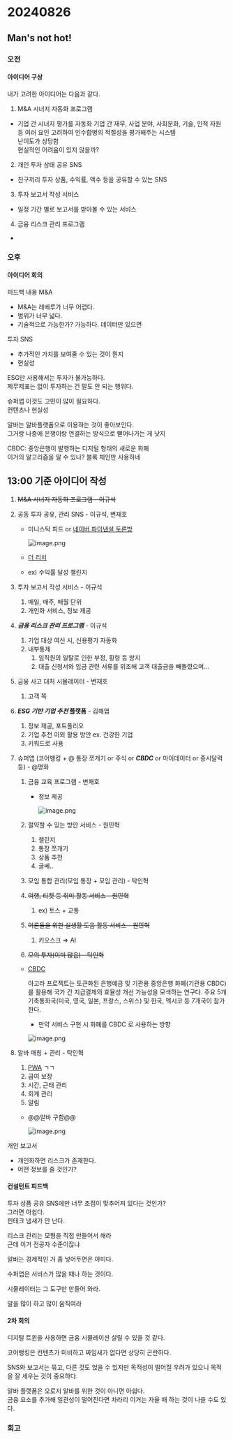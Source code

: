 # 20240826
## Man's not hot!

### 오전
#### 아이디어 구상
내가 고려한 아이디어는 다음과 같다.  

1. M&A 시너지 자동화 프로그램
  - 기업 간 시너지 평가를 자동화
  기업 간 재무, 사업 분야, 사회문화, 기술, 인적 자원 등 여러 요인 고려하여 인수합병의 적절성을 평가해주는 시스템  
  난이도가 상당함  
  현실적인 어려움이 있지 않을까?
2. 개인 투자 상태 공유 SNS
  - 친구끼리 투자 상품, 수익률, 액수 등을 공유할 수 있는 SNS
3. 투자 보고서 작성 서비스
  - 일정 기간 별로 보고서를 받아볼 수 있는 서비스
4. 금융 리스크 관리 프로그램
  - 



### 오후
#### 아이디어 회의
피드백 내용
M&A
- M&A는 레베루가 너무 어렵다.  
- 범위가 너무 넓다.
- 기술적으로 가능한가? 가능하다. 데이터만 있으면

투자 SNS
- 추가적인 가치를 보여줄 수 있는 것이 뭔지
- 현실성


ESG만 사용해서는 투자가 불가능하다.  
제무제표는 없이 투자하는 건 말도 안 되는 행위다.  

슈퍼앱
이것도 고민이 많이 필요하다.  
컨텐츠나 현실성  

알바는 알바플랫폼으로 이용하는 것이 좋아보인다.  
그거랑 나중에 은행이랑 연결하는 방식으로 뻗어나가는 게 낫지  


CBDC: 중앙은행이 발행하는 디지털 형태의 새로운 화폐  
이거의 알고리즘을 알 수 있나?
블록 체인만 사용하네




## 13:00 기준 아이디어 작성

1. ~~M&A 시너지 자동화 프로그램 - 이규석~~
2. 공동 투자 공유, 관리 SNS - 이규석, 변재호
    - 미니스탁 피드 or [네이버 파이낸셜 토론방](https://finance.naver.com/item/board_read.naver?code=005930&nid=287147062&st=&sw=&page=1)
        
        ![image.png](https://prod-files-secure.s3.us-west-2.amazonaws.com/3e3316a3-9df1-473e-8ee0-3ec28350dff3/d71c040b-e0e5-4e01-8d49-e6e14f275773/image.png)
        
    - [더 리치](https://www.therich.io/about)
    - ex) 수익률 달성 챌린지
3. 투자 보고서 작성 서비스 - 이규석
    1. 매일, 매주, 매월 단위
    2. 개인화 서비스, 정보 제공
4. ***금융 리스크 관리 프로그램*** - 이규석
    1. 기업 대상 여신 시, 신용평가 자동화
    2. 내부통제
        1. 임직원의 일탈로 인한 부정, 횡령 등 방지
        2. 대출 신청서와 입금 관련 서류를 위조해 고객 대출금을 빼돌렸으며…
5. 금융 사고 대처 시뮬레이터 - 변재호
    1. 고객 쪽
6. ***ESG 기반 기업 추천* 플랫폼** - 김해엽
    1. 정보 제공, 포트폴리오
    2. 기업 추천 이외 활용 방안  ex. 건강한 기업
    3. 키워드로 사용
7.  슈퍼앱 (코어뱅킹 + @ 통장 쪼개기 or 주식 or ***CBDC*** or 마이데이터 or 증시달력 등) - @명화 
    1. 금융 교육 프로그램 - 변재호
        - 정보 제공
            
            ![image.png](https://prod-files-secure.s3.us-west-2.amazonaws.com/3e3316a3-9df1-473e-8ee0-3ec28350dff3/0d2b2e99-15f5-424c-8766-22bc3a9fe078/image.png)
            
    2. 절약할 수 있는 방안 서비스 - 원민혁
        1. 챌린지
        2. 통장 쪼개기
        3. 상품 추천
        4. 글쎄..
    3. 모임 통합 관리(모임 통장 + 모임 관리) - 탁인혁
    4. ~~여행, 티켓 등 취미 활동 서비스 - 원민혁~~
        1. ex) 토스 + 교통
    5. ~~어른들을 위한 실생활 도움 활동 서비스 - 원민혁~~
        1. 키오스크 ⇒ AI
    6. ~~모의 투자(이미 많음) - 탁인혁~~
    - [CBDC](https://www.bok.or.kr/portal/bbs/P0000559/view.do?nttId=10077218&menuNo=200690&pageIndex=1)
        
        아고라 프로젝트는 토큰화된 은행예금 및 기관용 중앙은행 화폐(기관용 CBDC)를 활용해 국가 간 지급결제의 효율성 개선 가능성을 모색하는 연구다. 주요 5개 기축통화국(미국, 영국, 일본, 프랑스, 스위스) 및 한국, 멕시코 등 7개국이 참가한다.
        
        - 만약 서비스 구현 시 화폐를 CBDC 로 사용하는 방향
        
        ![image.png](https://prod-files-secure.s3.us-west-2.amazonaws.com/3e3316a3-9df1-473e-8ee0-3ec28350dff3/ff112c9a-4090-4889-9217-4fefbf1627d3/image.png)
        
8. 알바 매칭 + 관리 - 탁인혁
    1. [PWA](https://yozm.wishket.com/magazine/detail/1969/) ㄱㄱ
    2. 급여 보장
    3. 시간, 근태 관리
    4. 회계 관리
    5. 알림
    - @@알바 구함@@
        
        ![image.png](https://prod-files-secure.s3.us-west-2.amazonaws.com/3e3316a3-9df1-473e-8ee0-3ec28350dff3/3aa04c22-49b2-4842-9126-64c0b6be40f1/image.png)

개인 보고서
- 개인화하면 리스크가 존재한다.
- 어떤 정보를 줄 것인가? 


#### 컨설턴트 피드백
투자 상품 공유 SNS에만 너무 초점이 맞추어져 있다는 것인가?  
그러면 아쉽다.  
핀테크 냄새가 안 난다.  

리스크 관리는 모형을 직접 만들어서 해라  
근데 이거 전공자 수준이잖냐  

알바는 경제적인 거 좀 넣어두면은 야미다.  

수퍼앱은 서비스가 많을 때나 하는 것이다.  

시물레이터는 그 도구만 만들어 와라.  

말을 많이 하고 많이 움직여라  

#### 2차 회의
디지털 트윈을 사용하면 금융 시뮬레이션 살릴 수 있을 것 같다.  

코어뱅킹은 컨텐츠가 미비하고 짜임새가 없다면 상당히 곤란하다.

SNS와 보고서는 묶고, 다른 것도 얹을 수 있지만 목적성이 떨어질 우려가 있으니 목적을 잘 세우는 것이 중요하다.  

알바 플랫폼은 오로지 알바를 위한 것이 아니면 아쉽다.  
금융 요소를 추가해 일관성이 떨어진다면 차라리 이거는 자율 때 하는 것이 나을 수도 있다.

### 회고
